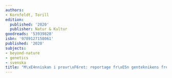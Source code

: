 ```yaml
---
authors:
- Kornfeldt, Torill
edition:
  published: '2020'
  publisher: Natur & Kultur
goodreads: '53939828'
isbn: '9789127158061'
published: '2020'
subjects:
- beyond-nature
- genetics
- svenska
title: "M\xE4nniskan i provr\xF6ret: reportage fr\xE5n genteknikens frontlinjer"
---
```


